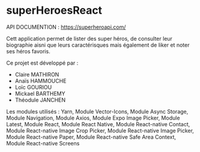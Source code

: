 # superHeroesReact

API DOCUMENTION : https://superheroapi.com/


Cett application permet de lister des super héros, de consulter leur biographie aisni que leurs caractérisques mais également de liker et noter ses héros favoris.



Ce projet est développé par : 

- Claire MATHIRON
- Anaïs HAMMOUCHE
- Loïc GOURIOU
- Mickael BARTHEMY
- Théodule JANCHEN

Les modules utilisés : 
    Yarn,
    Module Vector-Icons,
    Module Async Storage,
    Module Navigation,
    Module Axios,
    Module Expo Image Picker,
    Module Latest,
    Module React,
    Module React Native, 
    Module React-native Contact,
    Module React-native Image Crop Picker,
    Module React-native Image Picker,
    Module React-native Paper,
    Module React-native Safe Area Context,
    Module React-native Screens
